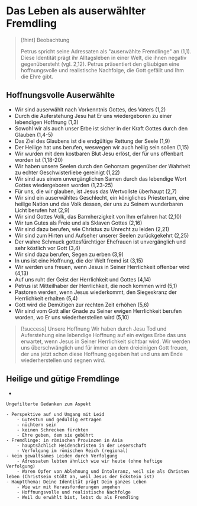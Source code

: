 # Das Leben als auserwählter Fremdling

> [!hint] Beobachtung
> 
> Petrus spricht seine Adressaten als "auserwählte Fremdlinge" an (1,1). Diese Identität prägt ihr Alltagsleben in einer Welt, die ihnen negativ gegenübersteht (vgl. 2,12). Petrus präsentiert den gläubigen eine hoffnungsvolle und realistische Nachfolge, die Gott gefällt und Ihm die Ehre gibt.

## Hoffnungsvolle Auserwählte

- Wir sind auserwählt nach Vorkenntnis Gottes, des Vaters (1,2)
- Durch die Auferstehung Jesu hat Er uns wiedergeboren zu einer lebendigen Hoffnung (1,3)
- Sowohl wir als auch unser Erbe ist sicher in der Kraft Gottes durch den Glauben (1,4-5)
- Das Ziel des Glaubens ist die endgültige Rettung der Seele (1,9)
- Der Heilige hat uns berufen, weswegen wir auch heilig sein sollen (1,15)
- Wir wurden mit dem kostbaren Blut Jesu erlöst, der für uns offenbart worden ist (1,18-20)
- Wir haben unsere Seelen durch den Gehorsam gegenüber der Wahrheit zu echter Geschwisterliebe gereinigt (1,22)
- Wir sind aus einem unvergänglichen Samen durch das lebendige Wort Gottes wiedergeboren worden (1,23-25)
- Für uns, die wir glauben, ist Jesus das Wertvollste überhaupt (2,7)
- Wir sind ein auserwähltes Geschlecht, ein königliches Priestertum, eine heilige Nation und das Volk dessen, der uns zu Seinem wunderbaren Licht berufen hat (2,9)
- Wir sind Gottes Volk, das Barmherzigkeit von Ihm erfahren hat (2,10)
- Wir tun Gutes als Freie und als Sklaven Gottes (2,16)
- Wir sind dazu berufen, wie Christus zu Unrecht zu leiden (2,21)
- Wir sind zum Hirten und Aufseher unserer Seelen zurückgekehrt (2,25)
- Der wahre Schmuck gottesfürchtiger Ehefrauen ist unvergänglich und sehr köstlich vor Gott (3,4)
- Wir sind dazu berufen, Segen zu erben (3,9)
- In uns ist eine Hoffnung, die der Welt fremd ist (3,15)
- Wir werden uns freuen, wenn Jesus in Seiner Herrlichkeit offenbar wird (4,13)
- Auf uns ruht der Geist der Herrlichkeit und Gottes (4,14)
- Petrus ist Mitteilhaber der Herrlichkeit, die noch kommen wird (5,1)
- Pastoren werden, wenn Jesus wiederkommt, den Siegeskranz der Herrlichkeit erhalten (5,4)
- Gott wird die Demütigen zur rechten Zeit erhöhen (5,6)
- Wir sind vom Gott aller Gnade zu Seiner ewigen Herrlichkeit berufen worden, wo Er uns wiederherstellen wird (5,10)

> [!success] Unsere Hoffnung
> Wir haben durch Jesu Tod und Auferstehung eine lebendige Hoffnung auf ein ewiges Erbe das uns erwartet, wenn Jesus in Seiner Herrlichkeit sichtbar wird. Wir werden uns überschwänglich und für immer an dem dreieinigen Gott freuen, der uns jetzt schon diese Hoffnung gegeben hat und uns am Ende wiederherstellen und segnen wird.

## Heilige und gütige Fremdlinge

- 

```
Ungefilterte Gedanken zum Aspekt

- Perspektive auf und Umgang mit Leid
	- Gutestun und geduldig ertragen
	- nüchtern sein
	- keinen Schrecken fürchten
	- Ehre geben, dem sie gebührt
- Fremdlinge: in römischen Provinzen in Asia
	- hauptsächlich Heidenchristen in der Leserschaft
	- Verfolgung im römischen Reich (regional)
- kein gewaltsames Leiden durch Verfolgung
	- Adressaten lebten ähnlich wie wir heute (ohne heftige Verfolgung)
	- Waren Opfer von Ablehnung und Intoleranz, weil sie als Christen leben (Christsein stößt an, weil Jesus der Eckstein ist)
- Hauptthema: Deine Identität prägt Dein ganzes Leben 
	- Wie wir mit Herausforderungen umgehen
	- Hoffnungsvolle und realistische Nachfolge
	- Weil du erwählt bist, lebst du als Fremdling
```